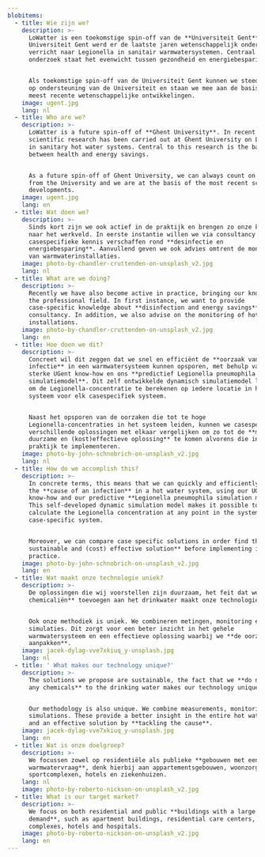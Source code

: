 ```yaml
---
blobitems:
  - title: Wie zijn we?
    description: >-
      LoWatter is een toekomstige spin-off van de **Universiteit Gent**. Aan de
      Universiteit Gent werd er de laatste jaren wetenschappelijk onderzoek
      verricht naar Legionella in sanitair warmwatersystemen. Centraal in dit
      onderzoek staat het evenwicht tussen gezondheid en energiebesparing.


      Als toekomstige spin-off van de Universiteit Gent kunnen we steeds rekenen
      op ondersteuning van de Universiteit en staan we mee aan de basis van de
      meest recente wetenschappelijke ontwikkelingen.
    image: ugent.jpg
    lang: nl
  - title: Who are we?
    description: >-
      LoWatter is a future spin-off of **Ghent University**. In recent years,
      scientific research has been carried out at Ghent University on Legionella
      in sanitary hot water systems. Central to this research is the balance
      between health and energy savings.


      As a future spin-off of Ghent University, we can always count on support
      from the University and we are at the basis of the most recent scientific
      developments.
    image: ugent.jpg
    lang: en
  - title: Wat doen we?
    description: >-
      Sinds kort zijn we ook actief in de praktijk en brengen zo onze kennis
      naar het werkveld. In eerste instantie willen we via consultancy
      casespecifieke kennis verschaffen rond **desinfectie en
      energiebesparing**. Aanvullend geven we ook advies omtrent de monitoring
      van warmwaterinstallaties.
    image: photo-by-chandler-cruttenden-on-unsplash_v2.jpg
    lang: nl
  - title: What are we doing?
    description: >-
      Recently we have also become active in practice, bringing our knowledge to
      the professional field. In first instance, we want to provide
      case-specific knowledge about **disinfection and energy savings** through
      consultancy. In addition, we also advise on the monitoring of hot water
      installations.
    image: photo-by-chandler-cruttenden-on-unsplash_v2.jpg
    lang: en
  - title: Hoe doen we dit?
    description: >-
      Concreet wil dit zeggen dat we snel en efficiënt de **oorzaak van een
      infectie** in een warmwatersysteem kunnen opsporen, met behulp van onze
      sterke UGent know-how en ons **predictief Legionella pneumophila
      simulatiemodel**. Dit zelf ontwikkelde dynamisch simulatiemodel laat toe
      om de Legionella-concentratie te berekenen op iedere locatie in het
      systeem voor elk casespecifiek systeem. 


      Naast het opsporen van de oorzaken die tot te hoge
      Legionella-concentraties in het systeem leiden, kunnen we casespecifiek
      verschillende oplossingen met elkaar vergelijken om zo tot de **meest
      duurzame en (kost)effectieve oplossing** te komen alvorens die in de
      praktijk te implementeren.
    image: photo-by-john-schnobrich-on-unsplash_v2.jpg
    lang: nl
  - title: How do we accomplish this?
    description: >-
      In concrete terms, this means that we can quickly and efficiently identify
      the **cause of an infection** in a hot water system, using our UGent
      know-how and our predictive **Legionella pneumophila simulation model**.
      This self-developed dynamic simulation model makes it possible to
      calculate the Legionella concentration at any point in the system for each
      case-specific system.


      Moreover, we can compare case specific solutions in order find the **most
      sustainable and (cost) effective solution** before implementing it in
      practice.
    image: photo-by-john-schnobrich-on-unsplash_v2.jpg
    lang: en
  - title: Wat maakt onze technologie uniek?
    description: >-
      De oplossingen die wij voorstellen zijn duurzaam, het feit dat we **geen
      chemicaliën** toevoegen aan het drinkwater maakt onze technologie uniek.


      Ook onze methodiek is uniek. We combineren metingen, monitoring en
      simulaties. Dit zorgt voor een beter inzicht in het gehele
      warmwatersysteem en een effectieve oplossing waarbij we **de oorzaak
      aanpakken**.
    image: jacek-dylag-vve7xkiuq_y-unsplash.jpg
    lang: nl
  - title: ' What makes our technology unique?'
    description: >-
      The solutions we propose are sustainable, the fact that we **do not add
      any chemicals** to the drinking water makes our technology unique.


      Our methodology is also unique. We combine measurements, monitoring and
      simulations. These provide a better insight in the entire hot water system
      and an effective solution by **tackling the cause**.
    image: jacek-dylag-vve7xkiuq_y-unsplash.jpg
    lang: en
  - title: Wat is onze doelgroep?
    description: >-
      We focussen zowel op residentiële als publieke **gebouwen met een grote
      warmwatervraag**, denk hierbij aan appartementsgebouwen, woonzorgcentra,
      sportcomplexen, hotels en ziekenhuizen.
    lang: nl
    image: photo-by-roberto-nickson-on-unsplash_v2.jpg
  - title: What is our target market?
    description: >-
      We focus on both residential and public **buildings with a large hot water
      demand**, such as apartment buildings, residential care centers, sports
      complexes, hotels and hospitals.
    image: photo-by-roberto-nickson-on-unsplash_v2.jpg
    lang: en
---
```

